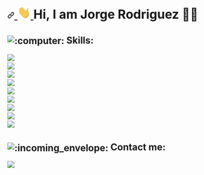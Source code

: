 <h1>
  <a id="user-content-hi-i-am-adnan-azmee-" class="anchor" aria-hidden="true" href="#hi-i-am-adnan-azmee-">
    <svg class="octicon octicon-link" viewBox="0 0 16 16" version="1.1" width="16" height="16" aria-hidden="true"><path fill-rule="evenodd" d="M7.775 3.275a.75.75 0 001.06 1.06l1.25-1.25a2 2 0 112.83 2.83l-2.5 2.5a2 2 0 01-2.83 0 .75.75 0 00-1.06 1.06 3.5 3.5 0 004.95 0l2.5-2.5a3.5 3.5 0 00-4.95-4.95l-1.25 1.25zm-4.69 9.64a2 2 0 010-2.83l2.5-2.5a2 2 0 012.83 0 .75.75 0 001.06-1.06 3.5 3.5 0 00-4.95 0l-2.5 2.5a3.5 3.5 0 004.95 4.95l1.25-1.25a.75.75 0 00-1.06-1.06l-1.25 1.25a2 2 0 01-2.83 0z"></path></svg>
  </a>
  <a target="_blank" rel="noopener noreferrer" href="https://raw.githubusercontent.com/ABSphreak/ABSphreak/master/gifs/Hi.gif">
    <img src="https://raw.githubusercontent.com/ABSphreak/ABSphreak/master/gifs/Hi.gif" width="30px" style="max-width:100%;">
  </a>Hi, I am Jorge Rodriguez <g-emoji class="g-emoji" alias="man_technologist" fallback-src="https://github.githubassets.com/images/icons/emoji/unicode/1f468-1f4bb.png">👨‍💻</g-emoji>
</h1>

<h2><img class="emoji" title=":computer:" alt=":computer:" src="https://camo.githubusercontent.com/e8a0f9d736cbe000d7f0e9f13fe714ec11fc5d65528f2ecc515ecc36beabc65b/68747470733a2f2f6769746875622e6769746875626173736574732e636f6d2f696d616765732f69636f6e732f656d6f6a692f756e69636f64652f31663462622e706e67" height="20" width="20" align="absmiddle" data-canonical-src="https://github.githubassets.com/images/icons/emoji/unicode/1f4bb.png"> Skills: </h2>
<img src="https://img.shields.io/badge/HTML5-E34F26?style=for-the-badge&logo=html5&logoColor=white" loading="lazy"></br>
<img src="https://img.shields.io/badge/CSS3-1572B6?style=for-the-badge&logo=css3&logoColor=white" loading="lazy"></br>
<img src="https://img.shields.io/badge/JavaScript-323330?style=for-the-badge&logo=javascript&logoColor=F7DF1E" loading="lazy"></br>
<img src="https://img.shields.io/badge/PHP-777BB4?style=for-the-badge&logo=php&logoColor=white" loading="lazy"></br>
<img src="https://img.shields.io/badge/Vue.js-35495E?style=for-the-badge&logo=vue.js&logoColor=4FC08D" loading="lazy"></br>
<img src="https://img.shields.io/badge/Bootstrap-563D7C?style=for-the-badge&logo=bootstrap&logoColor=white" loading="lazy"></br>
<img src="https://img.shields.io/badge/jQuery-0769AD?style=for-the-badge&logo=jquery&logoColor=white" loading="lazy"></br>
<img src="https://img.shields.io/badge/MySQL-00000F?style=for-the-badge&logo=mysql&logoColor=white" loading="lazy"></br>
<img src="https://img.shields.io/badge/Microsoft_SQL_Server-CC2927?style=for-the-badge&logo=microsoft-sql-server&logoColor=white" loading="lazy"></br>

<h2><img class="emoji" title=":incoming_envelope:" alt=":incoming_envelope:" src="https://camo.githubusercontent.com/3e91897b9b0d73512225654e33bf84c55d9deda87c2611ef2da1b57da73b33e1/68747470733a2f2f6769746875622e6769746875626173736574732e636f6d2f696d616765732f69636f6e732f656d6f6a692f756e69636f64652f31663465382e706e67" height="20" width="20" align="absmiddle" data-canonical-src="https://github.githubassets.com/images/icons/emoji/unicode/1f4e8.png"> Contact me: </h2>
<a href="https://www.linkedin.com/in/jorge-rodriguez-2a5328117/" target="_blank" rel="noopener noreferrer"><img src="https://img.shields.io/badge/LinkedIn-0077B5?style=for-the-badge&logo=linkedin&logoColor=white" loading="lazy"></a>
